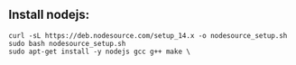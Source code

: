 Install nodejs:
---
    curl -sL https://deb.nodesource.com/setup_14.x -o nodesource_setup.sh
    sudo bash nodesource_setup.sh
    sudo apt-get install -y nodejs gcc g++ make \

